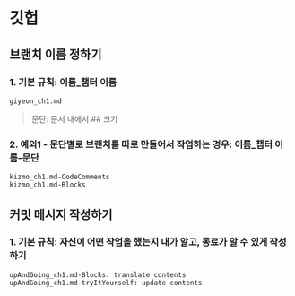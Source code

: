 # 깃헙

## 브랜치 이름 정하기

### 1. 기본 규칙: 이름_챕터 이름

``` text
giyeon_ch1.md
```

> 문단: 문서 내에서 ## 크기

### 2. 예외1 - 문단별로 브랜치를 따로 만들어서 작업하는 경우: 이름_챕터 이름-문단

``` text
kizmo_ch1.md-CodeComments
kizmo_ch1.md-Blocks
```



## 커밋 메시지 작성하기

### 1. 기본 규칙: 자신이 어떤 작업을 했는지 내가 알고, 동료가 알 수 있게 작성하기

``` text
upAndGoing_ch1.md-Blocks: translate contents
upAndGoing_ch1.md-tryItYourself: update contents
```
